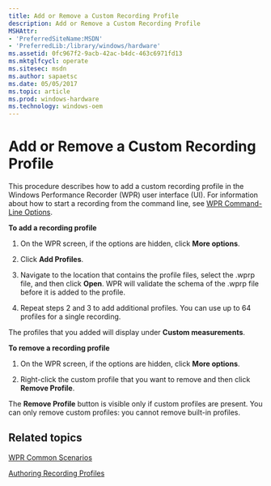 ```yaml
---
title: Add or Remove a Custom Recording Profile
description: Add or Remove a Custom Recording Profile
MSHAttr:
- 'PreferredSiteName:MSDN'
- 'PreferredLib:/library/windows/hardware'
ms.assetid: 0fc967f2-9acb-42ac-b4dc-463c6971fd13
ms.mktglfcycl: operate
ms.sitesec: msdn
ms.author: sapaetsc
ms.date: 05/05/2017
ms.topic: article
ms.prod: windows-hardware
ms.technology: windows-oem
---
```


# Add or Remove a Custom Recording Profile


This procedure describes how to add a custom recording profile in the Windows Performance Recorder (WPR) user interface (UI). For information about how to start a recording from the command line, see [WPR Command-Line Options](wpr-command-line-options.md).

**To add a recording profile**

1.  On the WPR screen, if the options are hidden, click **More options**.

2.  Click **Add Profiles**.

3.  Navigate to the location that contains the profile files, select the .wprp file, and then click **Open**. WPR will validate the schema of the .wprp file before it is added to the profile.

4.  Repeat steps 2 and 3 to add additional profiles. You can use up to 64 profiles for a single recording.

The profiles that you added will display under **Custom measurements**.

**To remove a recording profile**

1.  On the WPR screen, if the options are hidden, click **More options**.

2.  Right-click the custom profile that you want to remove and then click **Remove Profile**.

The **Remove Profile** button is visible only if custom profiles are present. You can only remove custom profiles: you cannot remove built-in profiles.

## Related topics


[WPR Common Scenarios](windows-performance-recorder-common-scenarios.md)

[Authoring Recording Profiles](authoring-recording-profiles.md)

 

 







